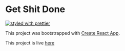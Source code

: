 # Get Shit Done

[![styled with prettier](https://img.shields.io/badge/styled_with-prettier-ff69b4.svg)](https://github.com/prettier/prettier)

This project was bootstrapped with [Create React App](https://github.com/facebookincubator/create-react-app).

This project is live [here](https://nargonath.github.io/getshitdone)
